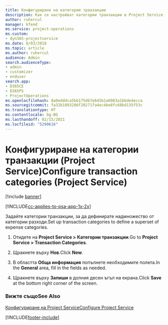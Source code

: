```yaml
---
title: Конфигуриране на категории транзакции
description: Как се настройват категории транзакции в Project Service
author: ruhercul
manager: kfend
ms.service: project-operations
ms.custom:
- dyn365-projectservice
ms.date: 8/03/2018
ms.topic: article
ms.author: ruhercul
audience: Admin
search.audienceType:
- admin
- customizer
- enduser
search.app:
- D365CE
- D365PS
- ProjectOperations
ms.openlocfilehash: 8a0edd4ca5bb175d67e645b1a6903a1bbde4ecca
ms.sourcegitcommit: fa32b1893286f20271fa4ec4be8fc68bd135f53c
ms.translationtype: HT
ms.contentlocale: bg-BG
ms.lasthandoff: 02/15/2021
ms.locfileid: "5290616"
---
```

# <a name="configure-transaction-categories-project-service"></a><span data-ttu-id="71014-103">Конфигуриране на категории транзакции (Project Service)</span><span class="sxs-lookup"><span data-stu-id="71014-103">Configure transaction categories (Project Service)</span></span>

[!include [banner](../includes/psa-now-project-operations.md)]

[!INCLUDE[cc-applies-to-psa-app-1x-2x](../includes/cc-applies-to-psa-app-1x-2x.md)]

<span data-ttu-id="71014-104">Задайте категории транзакции, за да дефинирате надмножество от категории разходи.</span><span class="sxs-lookup"><span data-stu-id="71014-104">Set up transaction categories to define a superset of expense categories.</span></span>  
  
1.  <span data-ttu-id="71014-105">Отидете на **Project Service > Категории транзакции**.</span><span class="sxs-lookup"><span data-stu-id="71014-105">Go to **Project Service > Transaction Categories**.</span></span>  
  
2.  <span data-ttu-id="71014-106">Щракнете върху **Нов**.</span><span class="sxs-lookup"><span data-stu-id="71014-106">Click **New**.</span></span>  
  
3.  <span data-ttu-id="71014-107">В областта **Обща информация** попълнете необходимите полета.</span><span class="sxs-lookup"><span data-stu-id="71014-107">In the **General** area, fill in the fields as needed.</span></span>  
  
4.  <span data-ttu-id="71014-108">Щракнете върху **Запиши** в долния десен ъгъл на екрана.</span><span class="sxs-lookup"><span data-stu-id="71014-108">Click **Save** at the bottom right corner of the screen.</span></span>  
  
### <a name="see-also"></a><span data-ttu-id="71014-109">Вижте също</span><span class="sxs-lookup"><span data-stu-id="71014-109">See Also</span></span>  
 [<span data-ttu-id="71014-110">Конфигуриране на Project Service</span><span class="sxs-lookup"><span data-stu-id="71014-110">Configure Project Service</span></span>](../psa/configure.md)


[!INCLUDE[footer-include](../includes/footer-banner.md)]